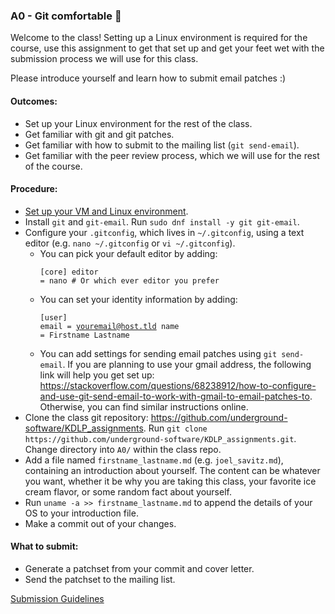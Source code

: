 ### A0 - Git comfortable 🥲

Welcome to the class! Setting up a Linux environment is required for the course, use this assignment to get that set up and get your feet wet with the submission process we will use for this class.

Please introduce yourself and learn how to submit email patches :)

#### Outcomes:
* Set up your Linux environment for the rest of the class.
* Get familiar with git and git patches.
* Get familiar with how to submit to the mailing list (`git send-email`).
* Get familiar with the peer review process, which we will use for the rest of the course.

#### Procedure:
* [Set up your VM and Linux environment](vm_instructions).
* Install `git` and `git-email`. Run `sudo dnf install -y git git-email`.
* Configure your `.gitconfig`, which lives in `~/.gitconfig`, using a text editor (e.g. `nano ~/.gitconfig` or `vi ~/.gitconfig`).
  * You can pick your default editor by adding: <pre><code>[core]
        editor = nano # Or which ever editor you prefer
</code></pre>
  * You can set your identity information by adding: <pre><code>[user]
        email = youremail@host.tld
        name = Firstname Lastname
</code></pre>
  * You can add settings for sending email patches using `git send-email`. If you are planning to use your gmail address, the following link will help you get set up: <https://stackoverflow.com/questions/68238912/how-to-configure-and-use-git-send-email-to-work-with-gmail-to-email-patches-to>. Otherwise, you can find similar instructions online.
* Clone the class git repository: <https://github.com/underground-software/KDLP_assignments>. Run `git clone https://github.com/underground-software/KDLP_assignments.git`. Change directory into `A0/` within the class repo.
* Add a file named `firstname_lastname.md` (e.g. `joel_savitz.md`), containing an introduction about yourself. The content can be whatever you want, whether it be why you are taking this class, your favorite ice cream flavor, or some random fact about yourself.
* Run `uname -a >> firstname_lastname.md` to append the details of your OS to your introduction file.
* Make a commit out of your changes.

#### What to submit:
* Generate a patchset from your commit and cover letter.
* Send the patchset to the mailing list.

[Submission Guidelines](../policies/submission_guidelines.html)
